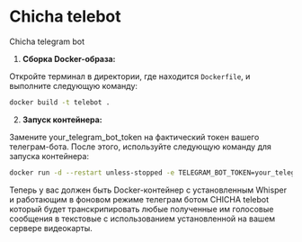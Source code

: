 # Chicha telebot
Chicha telegram bot

1. **Сборка Docker-образа:**

Откройте терминал в директории, где находится `Dockerfile`, и выполните следующую команду:

```bash
docker build -t telebot .
```

2. **Запуск контейнера:**

Замените your_telegram_bot_token на фактический токен вашего телеграм-бота. После этого, используйте следующую команду для запуска контейнера:

```bash
docker run -d --restart unless-stopped -e TELEGRAM_BOT_TOKEN=your_telegram_bot_token telebot
```

Теперь у вас должен быть Docker-контейнер с установленным Whisper и работающим в фоновом режиме телеграм ботом  CHICHA telebot который будет транскрипировать любые полученные им голосовые сообщения в текстовые с использованием установленной на вашем сервере видеокарты.
